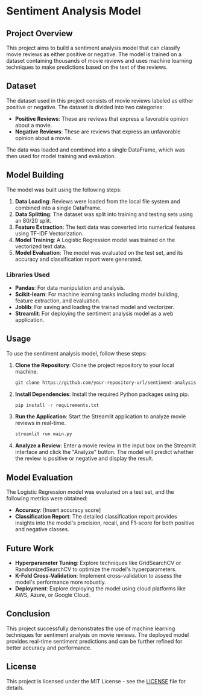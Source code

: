 # Sentiment Analysis Model

## Project Overview
This project aims to build a sentiment analysis model that can classify movie reviews as either positive or negative. The model is trained on a dataset containing thousands of movie reviews and uses machine learning techniques to make predictions based on the text of the reviews.

## Dataset
The dataset used in this project consists of movie reviews labeled as either positive or negative. The dataset is divided into two categories:
- **Positive Reviews**: These are reviews that express a favorable opinion about a movie.
- **Negative Reviews**: These are reviews that express an unfavorable opinion about a movie.

The data was loaded and combined into a single DataFrame, which was then used for model training and evaluation.

## Model Building
The model was built using the following steps:
1. **Data Loading**: Reviews were loaded from the local file system and combined into a single DataFrame.
2. **Data Splitting**: The dataset was split into training and testing sets using an 80/20 split.
3. **Feature Extraction**: The text data was converted into numerical features using TF-IDF Vectorization.
4. **Model Training**: A Logistic Regression model was trained on the vectorized text data.
5. **Model Evaluation**: The model was evaluated on the test set, and its accuracy and classification report were generated.

### Libraries Used
- **Pandas**: For data manipulation and analysis.
- **Scikit-learn**: For machine learning tasks including model building, feature extraction, and evaluation.
- **Joblib**: For saving and loading the trained model and vectorizer.
- **Streamlit**: For deploying the sentiment analysis model as a web application.

## Usage
To use the sentiment analysis model, follow these steps:

1. **Clone the Repository**: Clone the project repository to your local machine.

    ```bash
    git clone https://github.com/your-repository-url/sentiment-analysis.git
    ```

2. **Install Dependencies**: Install the required Python packages using pip.

    ```bash
    pip install -r requirements.txt
    ```

3. **Run the Application**: Start the Streamlit application to analyze movie reviews in real-time.

    ```bash
    streamlit run main.py
    ```

4. **Analyze a Review**: Enter a movie review in the input box on the Streamlit interface and click the "Analyze" button. The model will predict whether the review is positive or negative and display the result.

## Model Evaluation
The Logistic Regression model was evaluated on a test set, and the following metrics were obtained:
- **Accuracy**: [Insert accuracy score]
- **Classification Report**: The detailed classification report provides insights into the model's precision, recall, and F1-score for both positive and negative classes.

## Future Work
- **Hyperparameter Tuning**: Explore techniques like GridSearchCV or RandomizedSearchCV to optimize the model's hyperparameters.
- **K-Fold Cross-Validation**: Implement cross-validation to assess the model's performance more robustly.
- **Deployment**: Explore deploying the model using cloud platforms like AWS, Azure, or Google Cloud.

## Conclusion
This project successfully demonstrates the use of machine learning techniques for sentiment analysis on movie reviews. The deployed model provides real-time sentiment predictions and can be further refined for better accuracy and performance.

## License

This project is licensed under the MIT License - see the [LICENSE](LICENSE) file for details.
